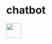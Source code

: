 # chatbot
<div style="display: flex; gap: 10px; flex-wrap: wrap;">
  <img src="./imagens-tutorial/image.png" height="40">
</div>